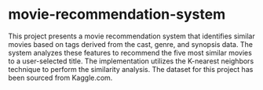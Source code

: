 # movie-recommendation-system
This project presents a movie recommendation system that identifies similar movies based on tags derived from the cast, genre, and synopsis data. The system analyzes these features to recommend the five most similar movies to a user-selected title. The implementation utilizes the K-nearest neighbors technique to perform the similarity analysis. The dataset for this project has been sourced from Kaggle.com.
